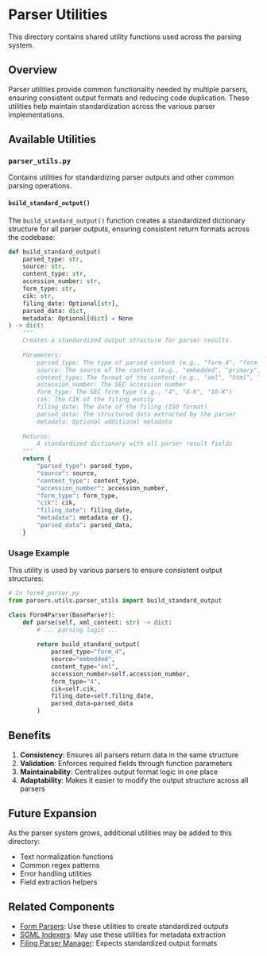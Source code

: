 # Parser Utilities

This directory contains shared utility functions used across the parsing system.

## Overview

Parser utilities provide common functionality needed by multiple parsers, ensuring consistent output formats and reducing code duplication. These utilities help maintain standardization across the various parser implementations.

## Available Utilities

### `parser_utils.py`

Contains utilities for standardizing parser outputs and other common parsing operations.

#### `build_standard_output()`

The `build_standard_output()` function creates a standardized dictionary structure for all parser outputs, ensuring consistent return formats across the codebase:

```python
def build_standard_output(
    parsed_type: str,
    source: str,
    content_type: str,
    accession_number: str,
    form_type: str,
    cik: str,
    filing_date: Optional[str],
    parsed_data: dict,
    metadata: Optional[dict] = None
) -> dict:
    """
    Creates a standardized output structure for parser results.
    
    Parameters:
        parsed_type: The type of parsed content (e.g., "form_4", "form_8k", etc.)
        source: The source of the content (e.g., "embedded", "primary", etc.)
        content_type: The format of the content (e.g., "xml", "html", "text")
        accession_number: The SEC accession number
        form_type: The SEC form type (e.g., "4", "8-K", "10-K")
        cik: The CIK of the filing entity
        filing_date: The date of the filing (ISO format)
        parsed_data: The structured data extracted by the parser
        metadata: Optional additional metadata
        
    Returns:
        A standardized dictionary with all parser result fields
    """
    return {
        "parsed_type": parsed_type,
        "source": source,
        "content_type": content_type,
        "accession_number": accession_number,
        "form_type": form_type,
        "cik": cik,
        "filing_date": filing_date,
        "metadata": metadata or {},
        "parsed_data": parsed_data,
    }
```

### Usage Example

This utility is used by various parsers to ensure consistent output structures:

```python
# In form4_parser.py
from parsers.utils.parser_utils import build_standard_output

class Form4Parser(BaseParser):
    def parse(self, xml_content: str) -> dict:
        # ... parsing logic ...
        
        return build_standard_output(
            parsed_type="form_4",
            source="embedded",
            content_type="xml",
            accession_number=self.accession_number,
            form_type="4",
            cik=self.cik,
            filing_date=self.filing_date,
            parsed_data=parsed_data
        )
```

## Benefits

1. **Consistency**: Ensures all parsers return data in the same structure
2. **Validation**: Enforces required fields through function parameters
3. **Maintainability**: Centralizes output format logic in one place
4. **Adaptability**: Makes it easier to modify the output structure across all parsers

## Future Expansion

As the parser system grows, additional utilities may be added to this directory:

- Text normalization functions
- Common regex patterns
- Error handling utilities
- Field extraction helpers

## Related Components

- [Form Parsers](../forms/): Use these utilities to create standardized outputs
- [SGML Indexers](../sgml/indexers/): May use these utilities for metadata extraction
- [Filing Parser Manager](../filing_parser_manager.py): Expects standardized output formats